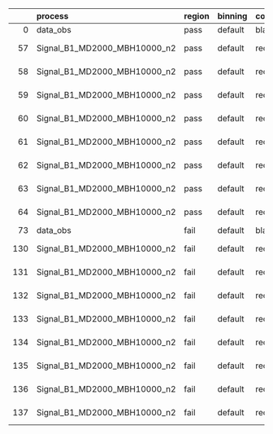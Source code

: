 |     | process                      | region   | binning   | color   | process_type   |   scale | variation   | source_filename                                                       | source_histname    | alias                        | title     |   combine_idx |     lnN |   shapes | syst_type   | direction   | variation_alias   |
|----:|:-----------------------------|:---------|:----------|:--------|:---------------|--------:|:------------|:----------------------------------------------------------------------|:-------------------|:-----------------------------|:----------|--------------:|--------:|---------:|:------------|:------------|:------------------|
|   0 | data_obs                     | pass     | default   | black   | DATA           |       1 | nominal     | ./histograms_for_2DAlphabet_v21//BH_Data.root                         | hpass              | Data                         | Data      |           nan | nan     |      nan | nan         | nan         | nan               |
|  57 | Signal_B1_MD2000_MBH10000_n2 | pass     | default   | red     | SIGNAL         |       1 | lumi        | ./histograms_for_2DAlphabet_v21//BH_Signal_B1_MD2000_MBH10000_n2.root | hpass              | Signal_B1_MD2000_MBH10000_n2 | BH signal |           nan |   1.016 |      nan | lnN         | nan         | nan               |
|  58 | Signal_B1_MD2000_MBH10000_n2 | pass     | default   | red     | SIGNAL         |       1 | SVM         | ./histograms_for_2DAlphabet_v21//BH_Signal_B1_MD2000_MBH10000_n2.root | hpass_SVMsyst_up   | Signal_B1_MD2000_MBH10000_n2 | BH signal |           nan | nan     |        1 | shapes      | Up          | SVMsyst           |
|  59 | Signal_B1_MD2000_MBH10000_n2 | pass     | default   | red     | SIGNAL         |       1 | SVM         | ./histograms_for_2DAlphabet_v21//BH_Signal_B1_MD2000_MBH10000_n2.root | hpass_SVMsyst_down | Signal_B1_MD2000_MBH10000_n2 | BH signal |           nan | nan     |        1 | shapes      | Down        | SVMsyst           |
|  60 | Signal_B1_MD2000_MBH10000_n2 | pass     | default   | red     | SIGNAL         |       1 | JES         | ./histograms_for_2DAlphabet_v21//BH_Signal_B1_MD2000_MBH10000_n2.root | hpass_JESsyst_up   | Signal_B1_MD2000_MBH10000_n2 | BH signal |           nan | nan     |        1 | shapes      | Up          | JESsyst           |
|  61 | Signal_B1_MD2000_MBH10000_n2 | pass     | default   | red     | SIGNAL         |       1 | JES         | ./histograms_for_2DAlphabet_v21//BH_Signal_B1_MD2000_MBH10000_n2.root | hpass_JESsyst_down | Signal_B1_MD2000_MBH10000_n2 | BH signal |           nan | nan     |        1 | shapes      | Down        | JESsyst           |
|  62 | Signal_B1_MD2000_MBH10000_n2 | pass     | default   | red     | SIGNAL         |       1 | pileup      | ./histograms_for_2DAlphabet_v21//BH_Signal_B1_MD2000_MBH10000_n2.root | hpass_PUsyst_up    | Signal_B1_MD2000_MBH10000_n2 | BH signal |           nan | nan     |        1 | shapes      | Up          | PUsyst            |
|  63 | Signal_B1_MD2000_MBH10000_n2 | pass     | default   | red     | SIGNAL         |       1 | pileup      | ./histograms_for_2DAlphabet_v21//BH_Signal_B1_MD2000_MBH10000_n2.root | hpass_PUsyst_down  | Signal_B1_MD2000_MBH10000_n2 | BH signal |           nan | nan     |        1 | shapes      | Down        | PUsyst            |
|  64 | Signal_B1_MD2000_MBH10000_n2 | pass     | default   | red     | SIGNAL         |       1 | nominal     | ./histograms_for_2DAlphabet_v21//BH_Signal_B1_MD2000_MBH10000_n2.root | hpass              | Signal_B1_MD2000_MBH10000_n2 | BH signal |           nan | nan     |      nan | nan         | nan         | nan               |
|  73 | data_obs                     | fail     | default   | black   | DATA           |       1 | nominal     | ./histograms_for_2DAlphabet_v21//BH_Data.root                         | hfail              | Data                         | Data      |           nan | nan     |      nan | nan         | nan         | nan               |
| 130 | Signal_B1_MD2000_MBH10000_n2 | fail     | default   | red     | SIGNAL         |       1 | lumi        | ./histograms_for_2DAlphabet_v21//BH_Signal_B1_MD2000_MBH10000_n2.root | hfail              | Signal_B1_MD2000_MBH10000_n2 | BH signal |           nan |   1.016 |      nan | lnN         | nan         | nan               |
| 131 | Signal_B1_MD2000_MBH10000_n2 | fail     | default   | red     | SIGNAL         |       1 | SVM         | ./histograms_for_2DAlphabet_v21//BH_Signal_B1_MD2000_MBH10000_n2.root | hfail_SVMsyst_up   | Signal_B1_MD2000_MBH10000_n2 | BH signal |           nan | nan     |        1 | shapes      | Up          | SVMsyst           |
| 132 | Signal_B1_MD2000_MBH10000_n2 | fail     | default   | red     | SIGNAL         |       1 | SVM         | ./histograms_for_2DAlphabet_v21//BH_Signal_B1_MD2000_MBH10000_n2.root | hfail_SVMsyst_down | Signal_B1_MD2000_MBH10000_n2 | BH signal |           nan | nan     |        1 | shapes      | Down        | SVMsyst           |
| 133 | Signal_B1_MD2000_MBH10000_n2 | fail     | default   | red     | SIGNAL         |       1 | JES         | ./histograms_for_2DAlphabet_v21//BH_Signal_B1_MD2000_MBH10000_n2.root | hfail_JESsyst_up   | Signal_B1_MD2000_MBH10000_n2 | BH signal |           nan | nan     |        1 | shapes      | Up          | JESsyst           |
| 134 | Signal_B1_MD2000_MBH10000_n2 | fail     | default   | red     | SIGNAL         |       1 | JES         | ./histograms_for_2DAlphabet_v21//BH_Signal_B1_MD2000_MBH10000_n2.root | hfail_JESsyst_down | Signal_B1_MD2000_MBH10000_n2 | BH signal |           nan | nan     |        1 | shapes      | Down        | JESsyst           |
| 135 | Signal_B1_MD2000_MBH10000_n2 | fail     | default   | red     | SIGNAL         |       1 | pileup      | ./histograms_for_2DAlphabet_v21//BH_Signal_B1_MD2000_MBH10000_n2.root | hfail_PUsyst_up    | Signal_B1_MD2000_MBH10000_n2 | BH signal |           nan | nan     |        1 | shapes      | Up          | PUsyst            |
| 136 | Signal_B1_MD2000_MBH10000_n2 | fail     | default   | red     | SIGNAL         |       1 | pileup      | ./histograms_for_2DAlphabet_v21//BH_Signal_B1_MD2000_MBH10000_n2.root | hfail_PUsyst_down  | Signal_B1_MD2000_MBH10000_n2 | BH signal |           nan | nan     |        1 | shapes      | Down        | PUsyst            |
| 137 | Signal_B1_MD2000_MBH10000_n2 | fail     | default   | red     | SIGNAL         |       1 | nominal     | ./histograms_for_2DAlphabet_v21//BH_Signal_B1_MD2000_MBH10000_n2.root | hfail              | Signal_B1_MD2000_MBH10000_n2 | BH signal |           nan | nan     |      nan | nan         | nan         | nan               |
